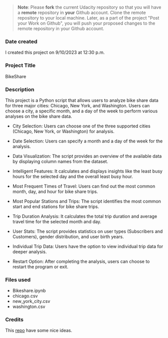 >**Note**: Please **fork** the current Udacity repository so that you will have a **remote** repository in **your** Github account. Clone the remote repository to your local machine. Later, as a part of the project "Post your Work on Github", you will push your proposed changes to the remote repository in your Github account.

### Date created
I created this project on 9/10/2023 at 12:30 p.m.


### Project Title
BikeShare
### Description
This project is a Python script that allows users to analyze bike share data for three major cities: Chicago, New York, and Washington. Users can choose a city, a specific month, and a day of the week to perform various analyses on the bike share data.
- City Selection: Users can choose one of the three supported cities (Chicago, New York, or Washington) for analysis.

- Date Selection: Users can specify a month and a day of the week for the analysis.

* Data Visualization: The script provides an overview of the available data by displaying column names from the dataset.

- Intelligent Features: It calculates and displays insights like the least busy hours for the selected day and the overall least busy hour.

* Most Frequent Times of Travel: Users can find out the most common month, day, and hour for bike share trips.

* Most Popular Stations and Trips: The script identifies the most common start and end stations for bike share trips.

* Trip Duration Analysis: It calculates the total trip duration and average travel time for the selected month and day.

* User Stats: The script provides statistics on user types (Subscribers and Customers), gender distribution, and user birth years.

* Individual Trip Data: Users have the option to view individual trip data for deeper analysis.

* Restart Option: After completing the analysis, users can choose to restart the program or exit.
### Files used
* Bikeshare.ipynb
* chicago.csv
* new_york_city.csv
* washington.csv
### Credits
This [repo](https://github.com/transportkollektiv/cykel) have some nice ideas.